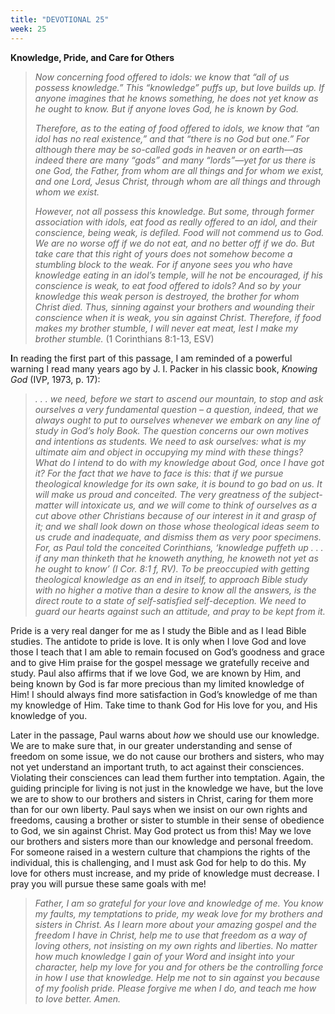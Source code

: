 ```yaml
---
title: "DEVOTIONAL 25"
week: 25
---
```


**Knowledge, Pride, and Care for Others**

> *Now concerning food offered to idols: we know that “all of us possess
> knowledge.” This “knowledge” puffs up, but love builds up. If anyone
> imagines that he knows something, he does not yet know as he ought to
> know. But if anyone loves God, he is known by God.*
>
> *Therefore, as to the eating of food offered to idols, we know that
> “an idol has no real existence,” and that “there is no God but one.”
> For although there may be so-called gods in heaven or on earth—as
> indeed there are many “gods” and many “lords”—yet for us there is one
> God, the Father, from whom are all things and for whom we exist, and
> one Lord, Jesus Christ, through whom are all things and through whom
> we exist.*
>
> *However, not all possess this knowledge. But some, through former
> association with idols, eat food as really offered to an idol, and
> their conscience, being weak, is defiled. Food will not commend us to
> God. We are no worse off if we do not eat, and no better off if we do.
> But take care that this right of yours does not somehow become a
> stumbling block to the weak. For if anyone sees you who have knowledge
> eating in an idol’s temple, will he not be encouraged, if his
> conscience is weak, to eat food offered to idols? And so by your
> knowledge this weak person is destroyed, the brother for whom Christ
> died. Thus, sinning against your brothers and wounding their
> conscience when it is weak, you sin against Christ. Therefore, if food
> makes my brother stumble, I will never eat meat, lest I make my
> brother stumble.* (1 Corinthians 8:1-13, ESV)

**I**n reading the first part of this passage, I am reminded of a
powerful warning I read many years ago by J. I. Packer in his classic
book, *Knowing God* (IVP, 1973, p. 17):

> *. . . we need, before we start to ascend our mountain, to stop and
> ask ourselves a very fundamental question – a question, indeed, that
> we always ought to put to ourselves whenever we embark on any line of
> study in God’s holy Book. The question concerns our own motives and
> intentions as students. We need to ask ourselves: what is my ultimate
> aim and object in occupying my mind with these things? What do I
> intend to* do *with my knowledge about God, once I have got it? For
> the fact that we have to face is this: that if we pursue theological
> knowledge for its own sake, it is bound to go bad on us. It will make
> us proud and conceited. The very greatness of the subject-matter will
> intoxicate us, and we will come to think of ourselves as a cut above
> other Christians because of our interest in it and grasp of it; and we
> shall look down on those whose theological ideas seem to us crude and
> inadequate, and dismiss them as very poor specimens. For, as Paul told
> the conceited Corinthians, ‘knowledge puffeth up . . . if any man
> thinketh that he knoweth anything, he knoweth not yet as he ought to
> know’ (I Cor. 8:1 f, RV). To be preoccupied with getting theological
> knowledge as an end in itself, to approach Bible study with no higher
> a motive than a desire to know all the answers, is the direct route to
> a state of self-satisfied self-deception. We need to guard our hearts
> against such an attitude, and pray to be kept from it.*

Pride is a very real danger for me as I study the Bible and as I lead
Bible studies. The antidote to pride is love. It is only when I love God
and love those I teach that I am able to remain focused on God’s
goodness and grace and to give Him praise for the gospel message we
gratefully receive and study. Paul also affirms that if we love God, we
are known by Him, and being known by God is far more precious than my
limited knowledge of Him! I should always find more satisfaction in
God’s knowledge of me than my knowledge of Him. Take time to thank God
for His love for you, and His knowledge of you.

Later in the passage, Paul warns about *how* we should use our
knowledge. We are to make sure that, in our greater understanding and
sense of freedom on some issue, we do not cause our brothers and
sisters, who may not yet understand an important truth, to act against
their consciences. Violating their consciences can lead them further
into temptation. Again, the guiding principle for living is not just in
the knowledge we have, but the love we are to show to our brothers and
sisters in Christ, caring for them more than for our own liberty. Paul
says when we insist on our own rights and freedoms, causing a brother or
sister to stumble in their sense of obedience to God, we sin against
Christ. May God protect us from this! May we love our brothers and
sisters more than our knowledge and personal freedom. For someone raised
in a western culture that champions the rights of the individual, this
is challenging, and I must ask God for help to do this. My love for
others must increase, and my pride of knowledge must decrease. I pray
you will pursue these same goals with me!

> *Father, I am so grateful for your love and knowledge of me. You know
> my faults, my temptations to pride, my weak love for my brothers and
> sisters in Christ. As I learn more about your amazing gospel and the
> freedom I have in Christ, help me to use that freedom as a way of
> loving others, not insisting on my own rights and liberties. No matter
> how much knowledge I gain of your Word and insight into your
> character, help my love for you and for others be the controlling
> force in how I use that knowledge. Help me not to sin against you
> because of my foolish pride. Please forgive me when I do, and teach me
> how to love better. Amen.*
